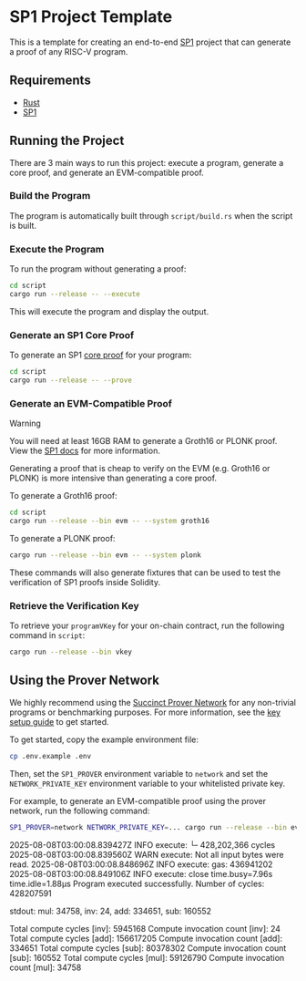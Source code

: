 # SP1 Project Template

This is a template for creating an end-to-end [SP1](https://github.com/succinctlabs/sp1) project
that can generate a proof of any RISC-V program.

## Requirements

- [Rust](https://rustup.rs/)
- [SP1](https://docs.succinct.xyz/docs/sp1/getting-started/install)

## Running the Project

There are 3 main ways to run this project: execute a program, generate a core proof, and
generate an EVM-compatible proof.

### Build the Program

The program is automatically built through `script/build.rs` when the script is built.

### Execute the Program

To run the program without generating a proof:

```sh
cd script
cargo run --release -- --execute
```

This will execute the program and display the output.

### Generate an SP1 Core Proof

To generate an SP1 [core proof](https://docs.succinct.xyz/docs/sp1/generating-proofs/proof-types#core-default) for your program:

```sh
cd script
cargo run --release -- --prove
```

### Generate an EVM-Compatible Proof

> [!WARNING]
> You will need at least 16GB RAM to generate a Groth16 or PLONK proof. View the [SP1 docs](https://docs.succinct.xyz/docs/sp1/getting-started/hardware-requirements#local-proving) for more information.

Generating a proof that is cheap to verify on the EVM (e.g. Groth16 or PLONK) is more intensive than generating a core proof.

To generate a Groth16 proof:

```sh
cd script
cargo run --release --bin evm -- --system groth16
```

To generate a PLONK proof:

```sh
cargo run --release --bin evm -- --system plonk
```

These commands will also generate fixtures that can be used to test the verification of SP1 proofs
inside Solidity.

### Retrieve the Verification Key

To retrieve your `programVKey` for your on-chain contract, run the following command in `script`:

```sh
cargo run --release --bin vkey
```

## Using the Prover Network

We highly recommend using the [Succinct Prover Network](https://docs.succinct.xyz/docs/network/introduction) for any non-trivial programs or benchmarking purposes. For more information, see the [key setup guide](https://docs.succinct.xyz/docs/network/developers/key-setup) to get started.

To get started, copy the example environment file:

```sh
cp .env.example .env
```

Then, set the `SP1_PROVER` environment variable to `network` and set the `NETWORK_PRIVATE_KEY`
environment variable to your whitelisted private key.

For example, to generate an EVM-compatible proof using the prover network, run the following
command:

```sh
SP1_PROVER=network NETWORK_PRIVATE_KEY=... cargo run --release --bin evm
```


2025-08-08T03:00:08.839427Z  INFO execute: └╴428,202,366 cycles
2025-08-08T03:00:08.839560Z  WARN execute: Not all input bytes were read.
2025-08-08T03:00:08.848696Z  INFO execute: gas: 436941202
2025-08-08T03:00:08.849106Z  INFO execute: close time.busy=7.96s time.idle=1.88µs
Program executed successfully.
Number of cycles: 428207591

stdout: mul: 34758, inv: 24, add: 334651, sub: 160552


Total compute cycles [inv]: 5945168
Compute invocation count [inv]: 24
Total compute cycles [add]: 156617205
Compute invocation count [add]: 334651
Total compute cycles [sub]: 80378302
Compute invocation count [sub]: 160552
Total compute cycles [mul]: 59126790
Compute invocation count [mul]: 34758